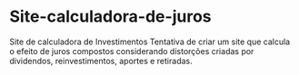 # Site-calculadora-de-juros
Site de calculadora de Investimentos
Tentativa de criar um site que calcula o efeito de juros compostos considerando distorções criadas por dividendos, reinvestimentos, aportes e retiradas.

